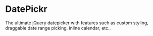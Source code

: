 # DatePickr
The ultimate jQuery datepicker with features such as custom styling, draggable date range picking, inline calendar, etc..
